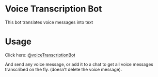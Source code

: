 # Voice Transcription Bot

This bot translates voice messages into text

# Usage

Click here: [@voiceTranscriptionBot](https://t.me/voicetranscriptionbot)

And send any voice message, or add it to a chat to get all voice messages transcribed on the fly. (doesn't delete the voice message).